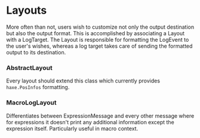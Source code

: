 # Layouts

More often than not, users wish to customize not only the output destination but also the output format. This is accomplished by associating a Layout with a LogTarget. The Layout is responsible for formatting the LogEvent to the user's wishes, whereas a log target takes care of sending the formatted output to its destination.


### AbstractLayout

Every layout should extend this class which currently provides `haxe.PosInfos` formatting.

### MacroLogLayout

Differentiates between ExpressionMessage and every other message where for expressions it doesn't print any additional information except the expression itself. Particularly useful in macro context.
